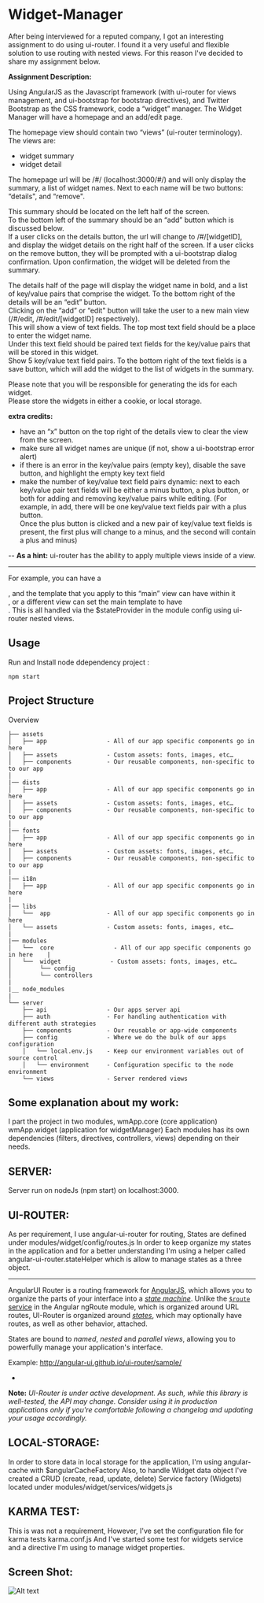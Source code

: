 # Widget-Manager #

After being interviewed for a reputed company, I got an interesting assignment to do using ui-router. 
I found it a very useful and flexible solution to use routing with nested views. 
For this reason I've decided to share my assignment below. 

**Assignment Description:**

Using AngularJS as the Javascript framework (with ui-router for views management, 
and ui-bootstrap for bootstrap directives), and Twitter Bootstrap as the CSS framework, 
code a “widget” manager.  The Widget Manager will have a homepage and an add/edit page.    

The homepage view should contain two “views” (ui-router terminology).  
The views are: 
*  widget summary    
*  widget detail 
               
The homepage url will be /#/ (localhost:3000/#/) and will only display the summary, 
a list of widget names.  Next to each name will be two buttons: “details", 
and “remove".  

This summary should be located on the left half of the screen.  
To the bottom left of the summary should be an “add” button which is discussed below.  
If a user clicks on the details button, the url will change to /#/[widgetID], 
and display the widget details on the right half of the screen.  If a user clicks on the remove button, 
they will be prompted with a ui-bootstrap dialog confirmation.  Upon confirmation, 
the widget will be deleted from the summary.    

The details half of the page will display the widget name in bold, and a list of key/value pairs that comprise the widget. 
To the bottom right of the details will be an “edit” button.  
Clicking on the “add” or “edit" button will take the user to a new main view (/#/edit, /#/edit/[widgetID] respectively).  
This will show a view of text fields.  The top most text field should be a place to enter the widget name.  
Under this text field should be paired text fields for the key/value pairs that will be stored in this widget.  
Show 5 key/value text field pairs.  To the bottom right of the text fields is a save button, 
which will add the widget to the list of widgets in the summary. 

Please note that you will be responsible for generating the ids for each widget.  
Please store the widgets in either a cookie, or local storage.  

**extra credits:**
                 
* have an “x” button on the top right of the details view to clear the view from the screen. 
* make sure all widget names are unique (if not, show a ui-bootstrap error alert) 
* if there is an error in the key/value pairs (empty key), disable the save button, 
  and highlight the empty key text field 
* make the number of key/value text field pairs dynamic: next to each key/value pair text fields will be                       either a minus button, a plus button, or both for adding and removing key/value pairs while editing. 
  (For example, in add, there will be one key/value text fields pair with a plus button.  
  Once the plus button is clicked and a new pair of key/value text fields is present, the first plus will                      change to a minus, and the second will contain a plus and minus)  

--
**As a hint:** ui-router has the ability to apply multiple views inside of a view.  
      
---  
                 
For example, you can have a <div ui-view=“main”></div>, and the template that you apply to this “main” view can have within it <div ui-view=“summary”></div><div ui-view=“details”></div>, or a different view can set the main template to have <div ui-view=“edit”></div>.  This is all handled via the $stateProvider in the module config using ui-router nested views.

## Usage

Run and Install node ddependency project :
```
npm start
```

## Project Structure

Overview

    ├── assets
    │   ├── app                 - All of our app specific components go in here
    │   ├── assets              - Custom assets: fonts, images, etc…
    │   ├── components          - Our reusable components, non-specific to to our app
    │
    |── dists
    │   ├── app                 - All of our app specific components go in here
    │   ├── assets              - Custom assets: fonts, images, etc…
    │   ├── components          - Our reusable components, non-specific to to our app
    │
    |── fonts
    │   ├── app                 - All of our app specific components go in here
    │   ├── assets              - Custom assets: fonts, images, etc…
    │   ├── components          - Our reusable components, non-specific to to our app
    |
    |── i18n
    │   ├── app                 - All of our app specific components go in here
    |
    |── libs
    │   └──  app                - All of our app specific components go in here
    │   └── assets              - Custom assets: fonts, images, etc…
    |
    |── modules
    │   └──  core                 - All of our app specific components go in here    |
    │   └──  widget              - Custom assets: fonts, images, etc…
    │        └── config
    │        └── controllers
    |
    |__ node_modules
    |
    └── server
        ├── api                 - Our apps server api
        ├── auth                - For handling authentication with different auth strategies
        ├── components          - Our reusable or app-wide components
        ├── config              - Where we do the bulk of our apps configuration
        │   └── local.env.js    - Keep our environment variables out of source control
        │   └── environment     - Configuration specific to the node environment
        └── views               - Server rendered views


## Some explanation about my work:

I part the project in two modules,
wmApp.core (core application)
wmApp.widget (application for widgetManager)
Each modules has its own dependencies (filters, directives, controllers, views) depending on their needs.

## SERVER:
Server run on nodeJs (npm start) on localhost:3000.

## UI-ROUTER:
As per requirement, I use angular-ui-router for routing,
States are defined under modules/widget/config/routes.js
In order to keep organize my states in the application and for a better understanding  I'm using a helper called 
angular-ui-router.stateHelper which is allow to manage states as a three object. 

---

AngularUI Router is a routing framework for [AngularJS](http://angularjs.org), which allows you to organize the
parts of your interface into a [*state machine*](https://en.wikipedia.org/wiki/Finite-state_machine). Unlike the
[`$route` service](http://docs.angularjs.org/api/ngRoute.$route) in the Angular ngRoute module, which is organized around URL
routes, UI-Router is organized around [*states*](https://github.com/angular-ui/ui-router/wiki),
which may optionally have routes, as well as other behavior, attached.

States are bound to *named*, *nested* and *parallel views*, allowing you to powerfully manage your application's interface.

Example: http://angular-ui.github.io/ui-router/sample/

-
**Note:** *UI-Router is under active development. As such, while this library is well-tested, the API may change. Consider using it in production applications only if you're comfortable following a changelog and updating your usage accordingly.*

## LOCAL-STORAGE:
In order to store data in local storage for the application, I'm using angular-cache with $angularCacheFactory
Also, to handle Widget data object I've created a  CRUD (create, read, update, delete) Service factory (Widgets)  located under modules/widget/services/widgets.js  

## KARMA TEST:
This is was not a requirement, 
However, I've set the configuration file for karma tests karma.conf.js 
And I've started some test for widgets service and a directive I'm using to manage widget properties.

## Screen Shot:

![Alt text](/widgetManager/screenshots/screenAdd.png?raw=true "Add View")
